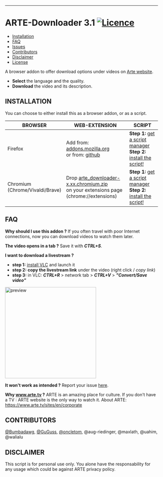 ***
ARTE-Downloader **3.1** [![Licence](https://img.shields.io/badge/License-GPLv3-blue.svg)](../master/LICENSE.md)
=================
* [Installation](#installation)
* [FAQ](#faq)
* [Issues](../../issues)
* [Contributors](#contributors)
* [Disclaimer](#disclaimer)
* [License](../master/LICENSE.md)

A browser addon to offer download options under videos on [Arte website](https://www.arte.tv/).

* **Select** the language and the quality.
* **Download** the video and its description.

INSTALLATION
------------
You can choose to either install this as a browser addon, or as a script.

BROWSER | WEB-EXTENSION | SCRIPT
-|-|-
Firefox | Add from: [addons.mozilla.org](https://addons.mozilla.org/en-US/firefox/addon/arte-downloader/)<br>or from: [github](https://github.com/GuGuss/ARTE-7-Downloader/releases/download/3.1/arte_downloader-3.1.firefox.signed.xpi) | **Step 1:** [get a script manager](https://addons.mozilla.org/en-GB/firefox/addon/tampermonkey/) <br>**Step 2:** [install the script!](../../raw/master/src/arte-downloader.js)
Chromium<br>(Chrome/Vivaldi/Brave) | Drop [arte_downloader-x.xx.chromium.zip](https://github.com/GuGuss/ARTE-7-Downloader/releases/download/3.1/arte_downloader-3.1.chromium.zip)<br>on your extensions page (chrome://extensions) | **Step 1:** [get a script manager](https://chrome.google.com/webstore/detail/tampermonkey/dhdgffkkebhmkfjojejmpbldmpobfkfo)<br>**Step 2:** [install the script!](../../raw/master/src/arte-downloader.js)

FAQ
---
**Why should I use this addon ?**
If you often travel with poor Internet connections, now you can download videos to watch them later.

**The video opens in a tab ?**
Save it with ***CTRL+S***.

**I want to download a livestream ?**
- **step 1:** [install VLC](https://www.videolan.org/vlc/#download) and launch it
- **step 2:** **copy the livestream link** under the video (right click / *copy link*)
- **step 3:** in VLC: ***CTRL+R*** > network tab > ***CTRL+V*** > ***"Convert/Save video"***
<img src="https://i.imgur.com/GjvVHLv.jpg" alt="preview" width="300"/>

**It won't work as intended ?**
Report your issue [here](../../issues).

**Why www.arte.tv ?**
ARTE is an amazing place for culture. If you don't have a TV : ARTE website is the only way to watch it.
About ARTE: https://www.arte.tv/sites/en/corporate

CONTRIBUTORS
-----------
[@Bumbadawg](https://github.com/Bumbadawg), [@GuGuss](https://github.com/GuGuss), [@oncletom](https://github.com/oncletom), @aug-riedinger, @maxlath, @uahim, @walialu

DISCLAIMER
-------

This script is for personal use only. You alone have the responsability for any usage which could be against ARTE privacy policy.
